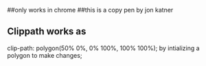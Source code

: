 ##only works in chrome
##this is a copy pen by  jon katner
## Clippath works as
clip-path: polygon(50% 0%, 0% 100%, 100% 100%);
 by intializing a polygon to make changes;